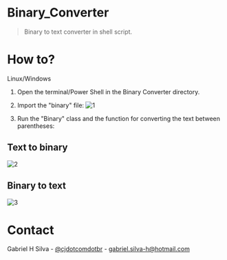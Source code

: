 # Binary_Converter

> Binary to text converter in shell script.

# How to?

Linux/Windows

1. Open the terminal/Power Shell in the Binary Converter directory.
2. Import the "binary" file:
![1](https://user-images.githubusercontent.com/52457998/73292528-f65d2280-41e0-11ea-895d-b50800577554.png)

3. Run the "Binary" class and the function for converting the text between 
parentheses:

## Text to binary
![2](https://user-images.githubusercontent.com/52457998/73292880-9f0b8200-41e1-11ea-88d5-2948ac9df3f5.png)

## Binary to text
![3](https://user-images.githubusercontent.com/52457998/73293249-4a1c3b80-41e2-11ea-90fc-145aa169852f.png)


# Contact

Gabriel H Silva - [@cjdotcomdotbr](https://www.instagram.com/cjdotcomdotbr/) - gabriel.silva-h@hotmail.com
